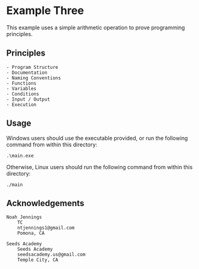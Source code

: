 # Example Three 

This example uses a simple arithmetic operation to prove programming principles. 

## Principles

    - Program Structure
    - Documentation 
    - Naming Conventions 
    - Functions 
    - Variables 
    - Conditions
    - Input / Output
    - Execution

## Usage 

Windows users should use the executable provided, or run the following command from within this directory: 
```
.\main.exe
```

 Otherwise, Linux users should run the following command from within this directory: 
```
./main
```

## Acknowledgements

    Noah Jennings 
        TC 
        ntjennings1@gmail.com
        Pomona, CA
        
    Seeds Academy 
        Seeds Academy
        seedsacademy.us@gmail.com
        Temple City, CA 
